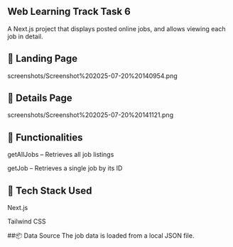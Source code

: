 ## Web Learning Track Task 6
A Next.js project that displays posted online jobs, and allows viewing each job in detail.

## 🚀 Landing Page
screenshots/Screenshot%202025-07-20%20140954.png


## 📄 Details Page
screenshots/Screenshot%202025-07-20%20141121.png


## 🔧 Functionalities
getAllJobs – Retrieves all job listings

getJob – Retrieves a single job by its ID

## 🧰 Tech Stack Used
Next.js

Tailwind CSS

##📦 Data Source
The job data is loaded from a local JSON file.